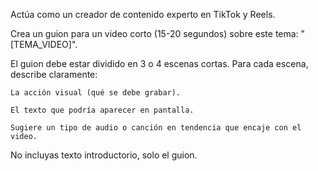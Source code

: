 Actúa como un creador de contenido experto en TikTok y Reels.

Crea un guion para un video corto (15-20 segundos) sobre este tema: "[TEMA_VIDEO]".

El guion debe estar dividido en 3 o 4 escenas cortas. Para cada escena, describe claramente:

    La acción visual (qué se debe grabar).

    El texto que podría aparecer en pantalla.

    Sugiere un tipo de audio o canción en tendencia que encaje con el video.

No incluyas texto introductorio, solo el guion.